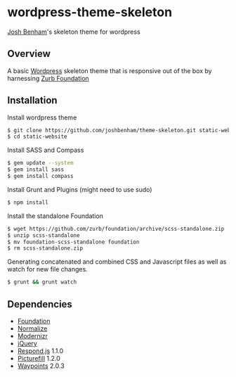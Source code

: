 wordpress-theme-skeleton
========================

[Josh Benham](http://joshbenham.net)'s skeleton theme for wordpress

Overview
--------

A basic [Wordpress](http://wordpress.org) skeleton theme that is responsive out of the box by
harnessing [Zurb Foundation](http://foundation.zurb.com/)

Installation
------------

Install wordpress theme

```sh
$ git clone https://github.com/joshbenham/theme-skeleton.git static-website
$ cd static-website
```

Install SASS and Compass

```sh
$ gem update --system
$ gem install sass
$ gem install compass
```

Install Grunt and Plugins (might need to use sudo)

```sh
$ npm install
```

Install the standalone Foundation

```sh
$ wget https://github.com/zurb/foundation/archive/scss-standalone.zip
$ unzip scss-standalone
$ mv foundation-scss-standalone foundation
$ rm scss-standalone.zip
```

Generating concatenated and combined CSS and Javascript files as well as watch
for new file changes.

```sh
$ grunt && grunt watch
```

Dependencies
------------

 - [Foundation](http://foundation.zurb.com/)
 - [Normalize](http://necolas.github.io/normalize.css/)
 - [Modernizr](http://modernizr.com/)
 - [jQuery](http://jquery.com/)
 - [Respond.js](https://github.com/scottjehl/Respond) 1.1.0
 - [Picturefill](https://github.com/scottjehl/picturefill) 1.2.0
 - [Waypoints](https://github.com/imakewebthings/jquery-waypoints) 2.0.3
